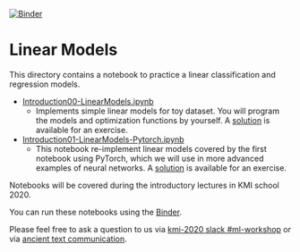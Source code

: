 [![Binder](https://mybinder.org/badge_logo.svg)](https://mybinder.org/v2/gh/drinkingkazu/slacml-kmi2020/HEAD?filepath=LinearModels)

# Linear Models 

This directory contains a notebook to practice a linear classification and regression models.

* [Introduction00-LinearModels.ipynb](/LinearModels/Introduction00-LinearModels.ipynb)
  * Implements simple linear models for toy dataset. You will program the models and optimization functions by yourself. A [solution](/LinearModels/Introduction00-LinearModels-Solution.ipynb) is available for an exercise.
* [Introduction01-LinearModels-Pytorch.ipynb](/LinearModels/Introduction01-LinearModels-Pytorch.ipynb)
  * This notebook re-implement linear models covered by the first notebook using PyTorch, which we will use in more advanced examples of neural networks. A [solution](/LinearModels/Introduction01-LinearModels-Pytorch-Solution.ipynb) is available for an exercise.

Notebooks will be covered during the introductory lectures in KMI school 2020.

You can run these notebooks using the [Binder](https://mybinder.org/v2/gh/drinkingkazu/slacml-kmi2020/HEAD?filepath=LinearModels).

Please feel free to ask a question to us via [kmi-2020 slack #ml-workshop](https://kmi-2020.slack.com/app_redirect?channel=ml-workshop) or via [ancient text communication](mailto:kterao@slac.stanford.edu).
